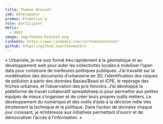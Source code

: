 ```yaml
---
title: Thomas Brosset
job: Développeur
promos: Promotion 4
role: participant
defis:
  - ADEX
image: img/thomas-brosset.png
linkedin: https://www.linkedin.com/in/thomasbrosset/
github: https://github.com/thoomasbro
---
```

« Urbaniste, je me suis formé très rapidement à la géomatique et au développement web pour aider les collectivités locales à mobiliser l’open data pour construire de meilleures politiques publiques. J’ai travaillé sur la modélisation des documents d’urbanisme en 3D, l’identification des risques de pollution à partir des données Basias/Basol et ICPE, le repérage des friches urbaines, et l’observation des prix fonciers. J’ai développé la plateforme de travail collaboratif spreadsheep.io pour permettre aux petites équipes de mieux s’organiser et de créer leurs propres outils métiers. Le développement du numérique et des outils d’aide à la décision mêle très étroitement la technique et le politique. Dans l’océan de données chaque jour croissant, je m’intéresse aux initiatives permettant d’ouvrir et de démocratiser l’accès à l’information. »